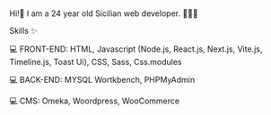 ### 
Hi!👋 
I am a 24 year old Sicilian web developer. 👩🏻‍💻

Skills ✨

💻 FRONT-END: HTML, Javascript (Node.js, React.js, Next.js, Vite.js, Timeline.js, Toast Ui), CSS, Sass, Css.modules

💻 BACK-END: MYSQL Wortkbench, PHPMyAdmin

💻 CMS: Omeka, Woordpress, WooCommerce


<!--
**chiacirrito/chiacirrito** is a ✨ _special_ ✨ repository because its `README.md` (this file) appears on your GitHub profile.

Here are some ideas to get you started:

- 🔭 I’m currently working on ...
- 🌱 I’m currently learning ...
- 👯 I’m looking to collaborate on ...
- 🤔 I’m looking for help with ...
- 💬 Ask me about ...
- 📫 How to reach me: ...
- 😄 Pronouns: ...
- ⚡ Fun fact: ...
-->
